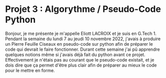 # Projet 3 : Algorythme / Pseudo-Code Python
Bonjour, je me présente je m'appelle Eliott LACROIX et je suis en G.Tech 1.
Pendant la semaine du lundi 7 au jeudi 10 novembre 2022,
j'avais à produire un Pierre Feuille Ciseaux en pseudo-code sur python
afin de préparer le code qui devrait le faire fonctionner.
Durant cette semaine j'ai pû apprendre quelques notions même si j'avais déjà fait 
du python avant ce projet.
Effectivement je n'étais pas au courant que le pseudo-code existait, et je dois dire
que ça permet d'être plus clair afin de préparer au mieux le code pour le mettre en forme. 